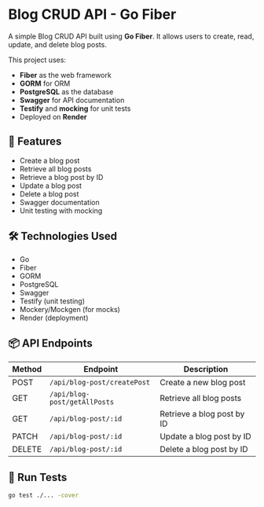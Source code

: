 # Blog CRUD API - Go Fiber

A simple Blog CRUD API built using **Go Fiber**. It allows users to create, read, update, and delete blog posts.

This project uses:
- **Fiber** as the web framework
- **GORM** for ORM
- **PostgreSQL** as the database
- **Swagger** for API documentation
- **Testify** and **mocking** for unit tests
- Deployed on **Render**


## 🚀 Features

- Create a blog post
- Retrieve all blog posts
- Retrieve a blog post by ID
- Update a blog post
- Delete a blog post
- Swagger documentation
- Unit testing with mocking


## 🛠️ Technologies Used

- Go
- Fiber
- GORM
- PostgreSQL
- Swagger
- Testify (unit testing)
- Mockery/Mockgen (for mocks)
- Render (deployment)


## 📦 API Endpoints

| Method | Endpoint                  | Description           |
|--------|---------------------------|-----------------------|
| POST   | `/api/blog-post/createPost` | Create a new blog post |
| GET    | `/api/blog-post/getAllPosts` | Retrieve all blog posts |
| GET    | `/api/blog-post/:id`        | Retrieve a blog post by ID |
| PATCH  | `/api/blog-post/:id`        | Update a blog post by ID |
| DELETE | `/api/blog-post/:id`        | Delete a blog post by ID |


## 🧪 Run Tests

```bash
go test ./... -cover
